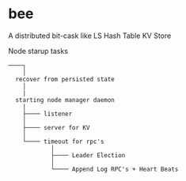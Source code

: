 # bee

A distributed bit-cask like LS Hash Table KV Store

Node starup tasks
```text
────┐
    │
  recover from persisted state
    │
    |
  starting node manager daemon
    |
    ├──── listener
    │
    ├──── server for KV
    │
    └──── timeout for rpc's
            │
            ├──── Leader Election
            │
            └──── Append Log RPC's + Heart Beats
```
